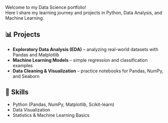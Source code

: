 Welcome to my Data Science portfolio!  
Here I share my learning journey and projects in Python, Data Analysis, and Machine Learning.

## 📊 Projects
- **Exploratory Data Analysis (EDA)** – analyzing real-world datasets with Pandas and Matplotlib  
- **Machine Learning Models** – simple regression and classification examples  
- **Data Cleaning & Visualization** – practice notebooks for Pandas, NumPy, and Seaborn  

## 🧠 Skills
- Python (Pandas, NumPy, Matplotlib, Scikit-learn)  
- Data Visualization  
- Statistics & Machine Learning Basics  
